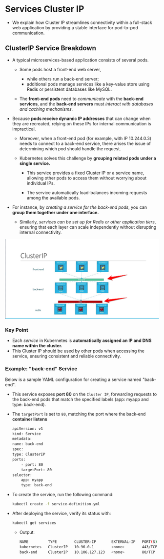 # Services Cluster IP
-  We explain how Cluster IP streamlines connectivity within a full-stack web application by providing a stable interface for pod-to-pod communication.

## ClusterIP Service Breakdown

-   A typical microservices-based application consists of several pods.
    -   Some pods host a front-end web server, 
        -   while others run a back-end server; 
        -   additional pods manage services like a key-value store using Redis or persistent databases like MySQL. 

    -   The **front-end pods** need to *communicate* with the **back-end services**, and the **back-end servers** must *interact with databases and caching mechanisms.*


-   Because **pods receive dynamic IP addresses** that can change when they are recreated, relying on these IPs for internal communication is impractical.
    -   Moreover, when a front-end pod (for example, with IP 10.244.0.3) needs to connect to a back-end service, there arises the issue of determining which pod should handle the request.

    -   Kubernetes solves this challenge by **grouping related pods under a single service.**
        -   This service provides a fixed Cluster IP or a service name, allowing other pods to access them without worrying about individual IPs.

        -   The service automatically load-balances incoming requests among the available pods.


-   For instance, by *creating a service for the back-end pods*, you can **group them together under one interface.** 
    -   Similarly, *services can be set up for Redis or other application tiers*, ensuring that each layer can scale independently without disrupting internal connectivity.

![](../../images/kubernetes_core16.png)


### Key Point

-   Each *service* in Kubernetes is **automatically assigned an IP and DNS name within the cluster.** 
-   This Cluster IP should be used by other pods when accessing the service, ensuring consistent and reliable connectivity.



### Example: "back-end" Service
Below is a sample YAML configuration for creating a service named "back-end".

-   This service exposes **port 80** on the ```Cluster IP```, forwarding requests to the back-end pods that match the specified labels (app: myapp and type: back-end).

-   The ```targetPort``` is set to ```80```, matching the port where the back-end **container listens**

    ```bash
    apiVersion: v1
    kind: Service
    metadata:
    name: back-end
    spec:
    type: ClusterIP
    ports:
        - port: 80
        targetPort: 80
    selector:
        app: myapp
        type: back-end
    ```

-   To create the service, run the following command:
    ```bash
    kubectl create -f service-definition.yml
    ```

-   After deploying the service, verify its status with:
    ```bash
    kubectl get services
    ```

    -   Output:
        ```bash
        NAME         TYPE        CLUSTER-IP       EXTERNAL-IP   PORT(S)    AGE
        kubernetes   ClusterIP   10.96.0.1        <none>        443/TCP    16d
        back-end     ClusterIP   10.106.127.123   <none>        80/TCP     2m
        ```